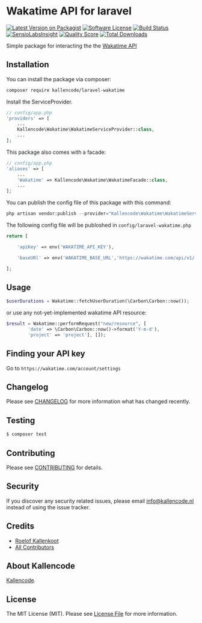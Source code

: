 # Wakatime API for laravel

[![Latest Version on Packagist](https://img.shields.io/packagist/v/spatie/:package_name.svg?style=flat-square)](https://packagist.org/packages/kallencode/laravel-wakatime)
[![Software License](https://img.shields.io/badge/license-MIT-brightgreen.svg?style=flat-square)](LICENSE.md)
[![Build Status](https://img.shields.io/travis/kallencode/laravel-wakatime/master.svg?style=flat-square)](https://travis-ci.org/kallencode/laravel-wakatime)
[![SensioLabsInsight](https://img.shields.io/sensiolabs/i/xxxxxxxxx.svg?style=flat-square)](https://insight.sensiolabs.com/projects/xxxxxxxxx)
[![Quality Score](https://img.shields.io/scrutinizer/g/kallencode/laravel-wakatime.svg?style=flat-square)](https://scrutinizer-ci.com/g/kallencode/laravel-wakatime)
[![Total Downloads](https://img.shields.io/packagist/dt/kallencode/laravel-wakatime.svg?style=flat-square)](https://packagist.org/packages/kallencode/laravel-wakatime)

Simple package for interacting the the [Wakatime API](https://wakatime.com)

## Installation

You can install the package via composer:

``` bash
composer require kallencode/laravel-wakatime
```

Install the ServiceProvider.

```php
// config/app.php
'providers' => [
    ...
    Kallencode\Wakatime\WakatimeServiceProvider::class,
    ...
];
```

This package also comes with a facade:

```php
// config/app.php
'aliases' => [
    ...
    'Wakatime' => Kallencode\Wakatime\WakatimeFacade::class,
    ...
];
```

You can publish the config file of this package with this command:

```php
php artisan vendor:publish --provider="Kallencode\Wakatime\WakatimeServiceProvider"
```

The following config file will be publoshed in `config/laravel-wakatime.php`

```php
return [

    'apiKey' => env('WAKATIME_API_KEY'),

    'baseURl' => env('WAKATIME_BASE_URL','https://wakatime.com/api/v1/')

];
```

## Usage

``` php
$userDurations = Wakatime::fetchUserDuration(\Carbon\Carbon::now());
```

or use any not-yet-implemented wakatime API resource:

```php
$result = Wakatime::performRequest("new/resource", [
        'date' => \Carbon\Carbon::now()->format('Y-m-d'),
        'project' => 'project'], []);
```

## Finding your API key

Go to `https://wakatime.com/account/settings`




## Changelog

Please see [CHANGELOG](CHANGELOG.md) for more information what has changed recently.

## Testing

``` bash
$ composer test
```

## Contributing

Please see [CONTRIBUTING](CONTRIBUTING.md) for details.

## Security

If you discover any security related issues, please email info@kallencode.nl instead of using the issue tracker.

## Credits

- [Roelof Kallenkoot](https://github.com/rkallenkoot)
- [All Contributors](../../contributors)

## About Kallencode
[Kallencode](https://kallencode.nl).

## License

The MIT License (MIT). Please see [License File](LICENSE.md) for more information.
